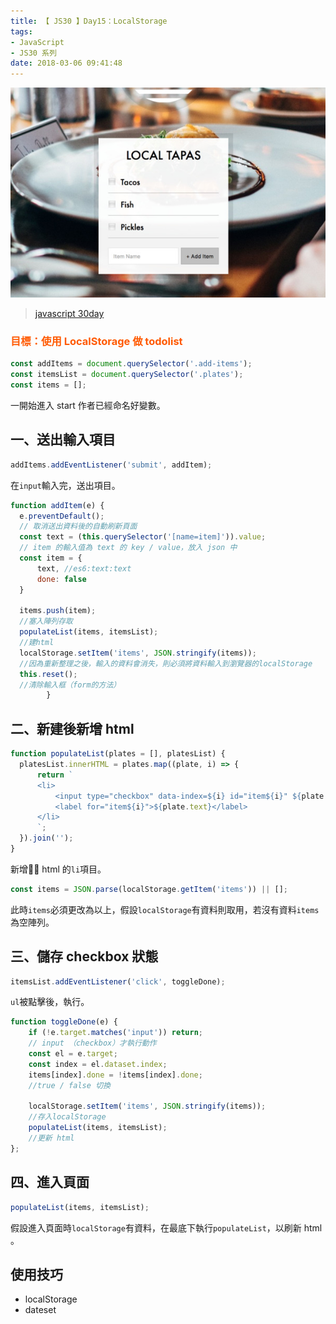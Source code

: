 ```yaml
---
title: 【 JS30 】Day15：LocalStorage
tags:
- JavaScript
- JS30 系列
date: 2018-03-06 09:41:48
---
```

![](/img/js30day/small14.jpg)

> [javascript 30day](https://javascript30.com/)

<!-- more -->

### <span style="color:#ff5900">目標：使用 LocalStorage 做 todolist</span>

```js
const addItems = document.querySelector('.add-items');
const itemsList = document.querySelector('.plates');
const items = [];
```

一開始進入 start 作者已經命名好變數。

## 一、送出輸入項目
```js
addItems.addEventListener('submit', addItem);
```
在`input`輸入完，送出項目。

```js
function addItem(e) {
  e.preventDefault();
  // 取消送出資料後的自動刷新頁面    
  const text = (this.querySelector('[name=item]')).value;
  // item 的輸入值為 text 的 key / value，放入 json 中
  const item = {
      text, //es6:text:text
      done: false
  }

  items.push(item);
  //塞入陣列存取
  populateList(items, itemsList);
  //建html
  localStorage.setItem('items', JSON.stringify(items));
  //因為重新整理之後，輸入的資料會消失，則必須將資料輸入到瀏覽器的localStorage 
  this.reset();
  //清除輸入框（form的方法）
        }
```

## 二、新建後新增 html
```js
function populateList(plates = [], platesList) {
  platesList.innerHTML = plates.map((plate, i) => {
      return `
      <li>
          <input type="checkbox" data-index=${i} id="item${i}" ${plate.done ? 'checked' : ''} />
          <label for="item${i}">${plate.text}</label>
      </li>
      `;
  }).join('');
}
```
新增 html 的`li`項目。

```js
const items = JSON.parse(localStorage.getItem('items')) || [];
```
此時`items`必須更改為以上，假設`localStorage`有資料則取用，若沒有資料`items`為空陣列。


## 三、儲存 checkbox 狀態

```js
itemsList.addEventListener('click', toggleDone);
```
`ul`被點擊後，執行。

```js
function toggleDone(e) {
    if (!e.target.matches('input')) return;
    // input （checkbox）才執行動作
    const el = e.target;
    const index = el.dataset.index;
    items[index].done = !items[index].done;
    //true / false 切換

    localStorage.setItem('items', JSON.stringify(items));
    //存入localStorage
    populateList(items, itemsList);
    //更新 html
};

```

## 四、進入頁面
```js
populateList(items, itemsList);
```
假設進入頁面時`localStorage`有資料，在最底下執行`populateList`，以刷新 html 。


## 使用技巧

- localStorage
- dateset